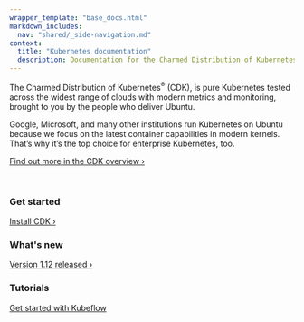 ```yaml
---
wrapper_template: "base_docs.html"
markdown_includes:
  nav: "shared/_side-navigation.md"
context:
  title: "Kubernetes documentation"
  description: Documentation for the Charmed Distribution of Kubernetes.
---
```


The Charmed Distribution of Kubernetes<sup>&reg;</sup> (CDK), is pure Kubernetes tested across the widest range of clouds with modern metrics and monitoring, brought to you by the people who deliver Ubuntu.

Google, Microsoft, and many other institutions run Kubernetes on Ubuntu because we focus on the latest container capabilities in modern kernels. That’s why it’s the top choice for enterprise Kubernetes, too.

[Find out more in the CDK overview&nbsp;&rsaquo;](/kubernetes/docs/overview)

<img src="https://assets.ubuntu.com/v1/843c77b6-juju-at-a-glace.svg" alt="" style="margin-top: 1rem;">

<div class="p-strip is-shallow">
  <div class="row p-divider">
    <div class="col-4 p-divider__block">
      <h3>Get started</h3>
      <p><a href="/kubernetes/docs/quickstart">Install CDK&nbsp;&rsaquo;</a></p>
    </div>
    <div class="col-4 p-divider__block">
      <h3>What's new</h3>
      <p><a href="/kubernetes/docs/news">Version 1.12 released&nbsp;&rsaquo;</a></p>
    </div>
    <div class="col-4 p-divider__block">
      <h3>Tutorials</h3>
      <p><a class="p-link--external" href="https://tutorials.ubuntu.com/tutorial/get-started-kubeflow#0">Get started with Kubeflow</a></p>
    </div>
  </div>
</div>
